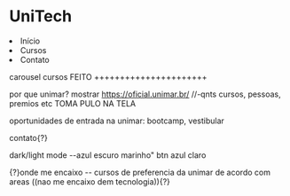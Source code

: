 # UniTech

<li>Início</li> <!-- fazer com que volte pro inicio com uma rolagem-->

<li>Cursos</li> <!-- ir para carousel-->

<li>Contato</li> <!-- ir para baixo (criar essa parte) com o contato da unimar tech e insta-->

carousel cursos FEITO ++++++++++++++++++++++

por que unimar? mostrar https://oficial.unimar.br/ //-qnts cursos, pessoas, premios etc TOMA PULO NA TELA

oportunidades de entrada na unimar: bootcamp, vestibular

contato{?}

dark/light mode --azul escuro marinho" btn azul claro

{?}onde me encaixo -- cursos de preferencia da unimar de acordo com areas ((nao me encaixo dem tecnologia)){?}

